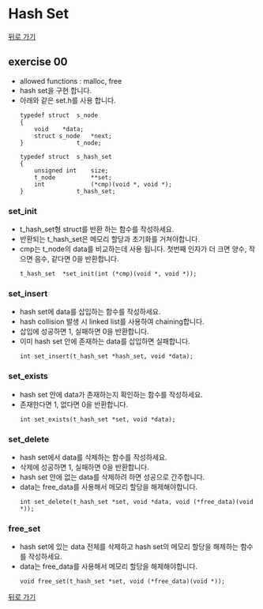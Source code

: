 # Hash Set

[뒤로 가기](..)

## exercise 00
- allowed functions : malloc, free
- hash set을 구현 합니다.
- 아래와 같은 set.h를 사용 합니다.
	```
	typedef struct	s_node
	{
		void	*data;
		struct s_node	*next;
	}				t_node;

	typedef struct	s_hash_set
	{
		unsigned int	size;
		t_node			**set;
		int				(*cmp)(void *, void *);
	}				t_hash_set;
	```

### set_init
- t_hash_set형 struct를 반환 하는 함수를 작성하세요.
- 반환되는 t_hash_set은 메모리 할당과 초기화를 거쳐야합니다.
- cmp는 t_node의 data를 비교하는데 사용 됩니다. 첫번째 인자가 더 크면 양수, 작으면 음수, 같다면 0을 반환합니다.
	```
	t_hash_set	*set_init(int (*cmp)(void *, void *));
	```

### set_insert
- hash set에 data를 삽입하는 함수를 작성하세요.
- hash collision 발생 시 linked list를 사용하여 chaining합니다.
- 삽입에 성공하면 1, 실패하면 0을 반환합니다.
- 이미 hash set 안에 존재하는 data를 삽입하면 실패합니다.
	```
	int set_insert(t_hash_set *hash_set, void *data);
	```

### set_exists
- hash set 안에 data가 존재하는지 확인하는 함수를 작성하세요.
- 존재한다면 1, 없다면 0을 반환합니다.
	```
	int set_exists(t_hash_set *set, void *data);
	```

### set_delete
- hash set에서 data를 삭제하는 함수를 작성하세요.
- 삭제에 성공하면 1, 실패하면 0을 반환합니다.
- hash set 안에 없는 data를 삭제하려 하면 성공으로 간주합니다.
- data는 free_data를 사용해서 메모리 할당을 해제해야합니다.
	```
	int set_delete(t_hash_set *set, void *data, void (*free_data)(void *));
	```

### free_set
- hash set에 있는 data 전체를 삭제하고 hash set의 메모리 할당을 해제하는 함수를 작성하세요.
- data는 free_data를 사용해서 메모리 할당을 해제해야합니다.
	```
	void free_set(t_hash_set *set, void (*free_data)(void *));
	```


[뒤로 가기](..)
